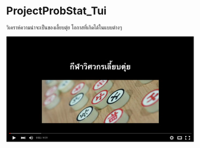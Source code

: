 # ProjectProbStat_Tui

วิเคราห์ความน่าจะเป็นของเลี้ยบตุ่ย โอกาสที่เกิดได้ในแบบต่างๆ

[![](youtube_image.png)](https://www.youtube.com/watch?v=RgBX5JgK­Sk "ProjectProbStat_Tui")

